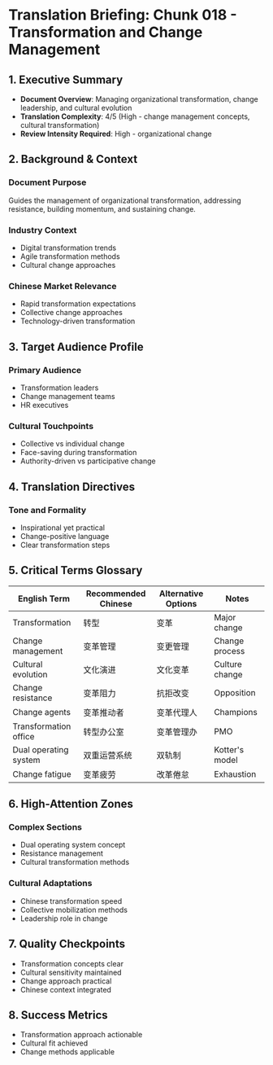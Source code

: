 # Translation Briefing: Chunk 018 - Transformation and Change Management

## 1. Executive Summary
- **Document Overview**: Managing organizational transformation, change leadership, and cultural evolution
- **Translation Complexity**: 4/5 (High - change management concepts, cultural transformation)
- **Review Intensity Required**: High - organizational change

## 2. Background & Context

### Document Purpose
Guides the management of organizational transformation, addressing resistance, building momentum, and sustaining change.

### Industry Context
- Digital transformation trends
- Agile transformation methods
- Cultural change approaches

### Chinese Market Relevance
- Rapid transformation expectations
- Collective change approaches
- Technology-driven transformation

## 3. Target Audience Profile

### Primary Audience
- Transformation leaders
- Change management teams
- HR executives

### Cultural Touchpoints
- Collective vs individual change
- Face-saving during transformation
- Authority-driven vs participative change

## 4. Translation Directives

### Tone and Formality
- Inspirational yet practical
- Change-positive language
- Clear transformation steps

## 5. Critical Terms Glossary

| English Term | Recommended Chinese | Alternative Options | Notes |
| --- | --- | --- | --- |
| Transformation | 转型 | 变革 | Major change |
| Change management | 变革管理 | 变更管理 | Change process |
| Cultural evolution | 文化演进 | 文化变革 | Culture change |
| Change resistance | 变革阻力 | 抗拒改变 | Opposition |
| Change agents | 变革推动者 | 变革代理人 | Champions |
| Transformation office | 转型办公室 | 变革管理办 | PMO |
| Dual operating system | 双重运营系统 | 双轨制 | Kotter's model |
| Change fatigue | 变革疲劳 | 改革倦怠 | Exhaustion |

## 6. High-Attention Zones

### Complex Sections
- Dual operating system concept
- Resistance management
- Cultural transformation methods

### Cultural Adaptations
- Chinese transformation speed
- Collective mobilization methods
- Leadership role in change

## 7. Quality Checkpoints

- Transformation concepts clear
- Cultural sensitivity maintained
- Change approach practical
- Chinese context integrated

## 8. Success Metrics

- Transformation approach actionable
- Cultural fit achieved
- Change methods applicable